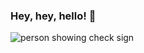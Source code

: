 ### Hey, hey, hello! 👋

<picture>
    <img alt="person showing check sign" src="https://github.com/Murots/My-images/blob/main/ReadmeBanner.png">
</picture>

<!--
**Murots/Murots** is a ✨ _special_ ✨ repository because its `README.md` (this file) appears on your GitHub profile.

Here are some ideas to get you started:

- 🔭 I’m currently working on ...
- 🌱 I’m currently learning ...
- 👯 I’m looking to collaborate on ...
- 🤔 I’m looking for help with ...
- 💬 Ask me about ...
- 📫 How to reach me: ...
- 😄 Pronouns: ...
- ⚡ Fun fact: ...
-->
